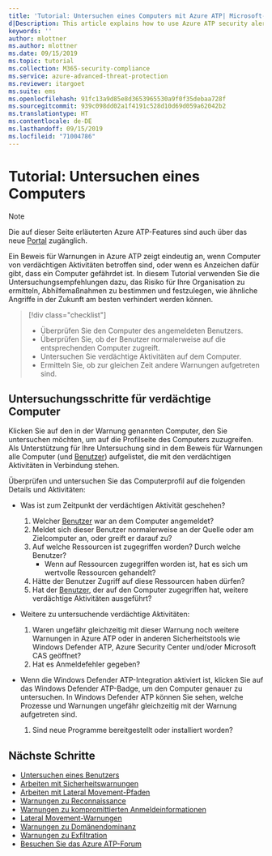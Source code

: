 ```yaml
---
title: 'Tutorial: Untersuchen eines Computers mit Azure ATP| Microsoft-Dokumentation'
d|Description: This article explains how to use Azure ATP security alerts to investigate a suspicious computer.
keywords: ''
author: mlottner
ms.author: mlottner
ms.date: 09/15/2019
ms.topic: tutorial
ms.collection: M365-security-compliance
ms.service: azure-advanced-threat-protection
ms.reviewer: itargoet
ms.suite: ems
ms.openlocfilehash: 91fc13a9d85e8d3653965530a9f0f35debaa728f
ms.sourcegitcommit: 939c098dd02a1f4191c528d10d69d059a62042b2
ms.translationtype: HT
ms.contentlocale: de-DE
ms.lasthandoff: 09/15/2019
ms.locfileid: "71004786"
---
```

# <a name="tutorial-investigate-a-computer"></a>Tutorial: Untersuchen eines Computers

> [!NOTE]
> Die auf dieser Seite erläuterten Azure ATP-Features sind auch über das neue [Portal](https://portal.cloudappsecurity.com) zugänglich.

Ein Beweis für Warnungen in Azure ATP zeigt eindeutig an, wenn Computer von verdächtigen Aktivitäten betroffen sind, oder wenn es Anzeichen dafür gibt, dass ein Computer gefährdet ist. In diesem Tutorial verwenden Sie die Untersuchungsempfehlungen dazu, das Risiko für Ihre Organisation zu ermitteln, Abhilfemaßnahmen zu bestimmen und festzulegen, wie ähnliche Angriffe in der Zukunft am besten verhindert werden können.  

> [!div class="checklist"]
> * Überprüfen Sie den Computer des angemeldeten Benutzers.
> * Überprüfen Sie, ob der Benutzer normalerweise auf die entsprechenden Computer zugreift.
> * Untersuchen Sie verdächtige Aktivitäten auf dem Computer.
> * Ermitteln Sie, ob zur gleichen Zeit andere Warnungen aufgetreten sind.


## <a name="investigation-steps-for-suspicious-computers"></a>Untersuchungsschritte für verdächtige Computer

Klicken Sie auf den in der Warnung genannten Computer, den Sie untersuchen möchten, um auf die Profilseite des Computers zuzugreifen. Als Unterstützung für Ihre Untersuchung sind in dem Beweis für Warnungen alle Computer (und [Benutzer](investigate-a-user.md)) aufgelistet, die mit den verdächtigen Aktivitäten in Verbindung stehen.

Überprüfen und untersuchen Sie das Computerprofil auf die folgenden Details und Aktivitäten:

- Was ist zum Zeitpunkt der verdächtigen Aktivität geschehen?  
  1. Welcher [Benutzer](investigate-a-user.md) war an dem Computer angemeldet?
  2. Meldet sich dieser Benutzer normalerweise an der Quelle oder am Zielcomputer an, oder greift er darauf zu?
  3. Auf welche Ressourcen ist zugegriffen worden? Durch welche Benutzer?
      - Wenn auf Ressourcen zugegriffen worden ist, hat es sich um wertvolle Ressourcen gehandelt?
  4. Hätte der Benutzer Zugriff auf diese Ressourcen haben dürfen?
  5. Hat der [Benutzer](investigate-a-user.md), der auf den Computer zugegriffen hat, weitere verdächtige Aktivitäten ausgeführt?

- Weitere zu untersuchende verdächtige Aktivitäten:
    1. Waren ungefähr gleichzeitig mit dieser Warnung noch weitere Warnungen in Azure ATP oder in anderen Sicherheitstools wie Windows Defender ATP, Azure Security Center und/oder Microsoft CAS geöffnet?
    2. Hat es Anmeldefehler gegeben?


- Wenn die Windows Defender ATP-Integration aktiviert ist, klicken Sie auf das Windows Defender ATP-Badge, um den Computer genauer zu untersuchen. In Windows Defender ATP können Sie sehen, welche Prozesse und Warnungen ungefähr gleichzeitig mit der Warnung aufgetreten sind.
    1. Sind neue Programme bereitgestellt oder installiert worden?

## <a name="next-steps"></a>Nächste Schritte

- [Untersuchen eines Benutzers](investigate-a-user.md)
- [Arbeiten mit Sicherheitswarnungen](working-with-suspicious-activities.md)
- [Arbeiten mit Lateral Movement-Pfaden](use-case-lateral-movement-path.md)
- [Warnungen zu Reconnaissance](atp-reconnaissance-alerts.md)
- [Warnungen zu kompromittierten Anmeldeinformationen](atp-compromised-credentials-alerts.md)
- [Lateral Movement-Warnungen](atp-lateral-movement-alerts.md)
- [Warnungen zu Domänendominanz](atp-domain-dominance-alerts.md)
- [Warnungen zu Exfiltration](atp-exfiltration-alerts.md)
- [Besuchen Sie das Azure ATP-Forum](https://aka.ms/azureatpcommunity)
